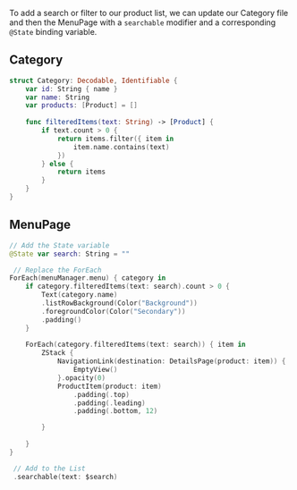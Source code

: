 To add a search or filter to our product list, we can update our Category file and then the MenuPage with a `searchable` modifier and a corresponding `@State` binding variable.


## Category
```swift
struct Category: Decodable, Identifiable {
    var id: String { name }
    var name: String
    var products: [Product] = []
    
    func filteredItems(text: String) -> [Product] {
        if text.count > 0 {
            return items.filter({ item in
                item.name.contains(text)
            })
        } else {
            return items
        }
    }
}
```

## MenuPage
```swift
// Add the State variable
@State var search: String = ""
```

```swift
 // Replace the ForEach
ForEach(menuManager.menu) { category in
    if category.filteredItems(text: search).count > 0 {
        Text(category.name)
        .listRowBackground(Color("Background"))
        .foregroundColor(Color("Secondary"))
        .padding()
    }
    
    ForEach(category.filteredItems(text: search)) { item in
        ZStack {
            NavigationLink(destination: DetailsPage(product: item)) {
                EmptyView()
            }.opacity(0)
            ProductItem(product: item)
                .padding(.top)
                .padding(.leading)
                .padding(.bottom, 12)

        }
        
    }
}
```

```swift
 // Add to the List
 .searchable(text: $search)
```